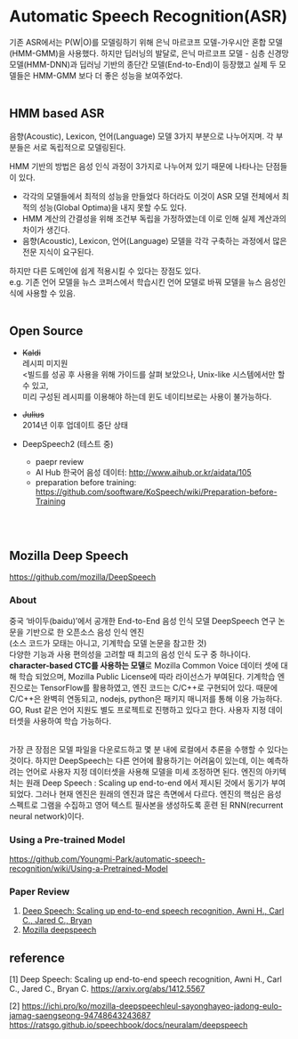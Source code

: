 # Automatic Speech Recognition(ASR)

기존 ASR에서는 P(W|O)를 모델링하기 위해 은닉 마르코프 모델-가우시안 혼합 모델(HMM-GMM)을 사용했다. 
하지만 딥러닝의 발달로, 은닉 마르코프 모델 - 심층 신경망 모델(HMM-DNN)과 딥러닝 기반의 종단간 모델(End-to-End)이 등장했고 
실제 두 모델들은 HMM-GMM 보다 더 좋은 성능을 보여주었다.
<br><br>
## HMM based ASR
음향(Acoustic), Lexicon, 언어(Language) 모델 3가지 부분으로 나누어지며. 각 부분들은 서로 독립적으로 모델링된다.


HMM 기반의 방법은 음성 인식 과정이 3가지로 나누어져 있기 때문에 나타나는 단점들이 있다. 
* 각각의 모델들에서 최적의 성능을 만들었다 하더라도 이것이 ASR 모델 전체에서 최적의 성능(Global Optima)을 내지 못할 수도 있다.
* HMM 계산의 간결성을 위해 조건부 독립을 가정하였는데 이로 인해 실제 계산과의 차이가 생긴다.
* 음향(Acoustic), Lexicon, 언어(Language) 모델을 각각 구축하는 과정에서 많은 전문 지식이 요구된다.

하지만 다른 도메인에 쉽게 적용시킬 수 있다는 장점도 있다. <br>
e.g. 기존 언어 모델을 뉴스 코퍼스에서 학습시킨 언어 모델로 바꿔 모델을 뉴스 음성인식에 사용할 수 있음.
<br><br>
## Open Source
* ~~Kaldi~~<br>
레시피 미지원<br>
<빌드를 성공 후 사용을 위해 가이드를 살펴 보았으나, Unix-like 시스템에서만 할 수 있고,<br>
미리 구성된 레시피를 이용해야 하는데 윈도 네이티브로는 사용이 불가능하다.

* ~~Julius~~<br>
2014년 이후 업데이트 중단 상태

* DeepSpeech2  (테스트 중)
  + paepr review
  + AI Hub 한국어 음성 데이터: http://www.aihub.or.kr/aidata/105
  + preparation before training: https://github.com/sooftware/KoSpeech/wiki/Preparation-before-Training
  
  

<br><br>
## Mozilla Deep Speech
https://github.com/mozilla/DeepSpeech

### About
중국 ‘바이두(baidu)’에서 공개한 End-to-End 음성 인식 모델 DeepSpeech 연구 논문을 기반으로 한 오픈소스 음성 인식 엔진 <br>
(소스 코드가 모태는 아니고, 기계학습 모델 논문을 참고한 것) <br>
다양한 기능과 사용 편의성을 고려할 때 최고의 음성 인식 도구 중 하나이다. **character-based CTC를 사용하는 모델**로 Mozilla Common Voice 데이터 셋에 대해 학습 되었으며, Mozilla Public License에 따라 라이선스가 부여된다. 기계학습 엔진으로는 TensorFlow를 활용하였고, 엔진 코드는 C/C++로 구현되어 있다. 때문에 C/C++은 완벽히 연동되고, nodejs, python은 패키지 매니저를 통해 이용 가능하다. GO, Rust 같은 언어 지원도 별도 프로젝트로 진행하고 있다고 한다. 사용자 지정 데이터셋을 사용하여 학습 가능하다. 

<br>
가장 큰 장점은 모델 파일을 다운로드하고 몇 분 내에 로컬에서 추론을 수행할 수 있다는 것이다.
하지만 DeepSpeech는 다른 언어에 활용하기는 어려움이 있는데, 이는 예측하려는 언어로 사용자 지정 데이터셋을 사용해 모델을 미세 조정하면 된다.
엔진의 아키텍처는 원래 Deep Speech : Scaling up end-to-end 에서 제시된 것에서 동기가 부여되었다. 그러나 현재 엔진은 원래의 엔진과 많은 측면에서 다르다. 엔진의 핵심은 음성 스펙트로 그램을 수집하고 영어 텍스트 필사본을 생성하도록 훈련 된 RNN(recurrent neural network)이다.<br>


### Using a Pre-trained Model
https://github.com/Youngmi-Park/automatic-speech-recognition/wiki/Using-a-Pretrained-Model

### Paper Review
1. [Deep Speech: Scaling up end-to-end speech recognition, Awni H., Carl C., Jared C., Bryan](https://github.com/Youngmi-Park/automatic-speech-recognition/edit/main/paper%20review.md)
2. [Mozilla deepspeech](https://github.com/Youngmi-Park/automatic-speech-recognition/blob/main/mozilla-deepspeech.md)

## reference

[1] Deep Speech: Scaling up end-to-end speech recognition, Awni H., Carl C., Jared C., Bryan C.
https://arxiv.org/abs/1412.5567

[2] https://ichi.pro/ko/mozilla-deepspeechleul-sayonghayeo-jadong-eulo-jamag-saengseong-94748643243687
https://ratsgo.github.io/speechbook/docs/neuralam/deepspeech
